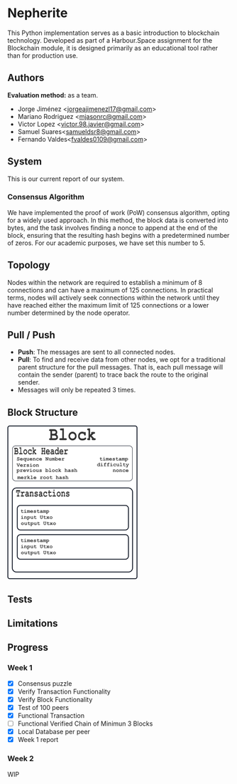 # Nepherite

This Python implementation serves as a basic introduction to blockchain technology. Developed as part of a Harbour.Space assignment for the Blockchain module, it is designed primarily as an educational tool rather than for production use.

## Authors

**Evaluation method:** as a team.


- Jorge Jiménez <<jorgeajimenezl17@gmail.com>>
- Mariano Rodriguez <<mjasonrc@gmail.com>>
- Victor Lopez <<victor.98.javier@gmail.com>>
- Samuel Suares<<samueldsr8@gmail.com>>
- Fernando Valdes<<fvaldes0109@gmail.com>>

## System

This is our current report of our system.

### Consensus Algorithm

We have implemented the proof of work (PoW) consensus algorithm, opting for a widely used approach. In this method, the block data is converted into bytes, and the task involves finding a nonce to append at the end of the block, ensuring that the resulting hash begins with a predetermined number of zeros. For our academic purposes, we have set this number to 5.

## Topology

Nodes within the network are required to establish a minimum of 8 connections and can have a maximum of 125 connections. In practical terms, nodes will actively seek connections within the network until they have reached either the maximum limit of 125 connections or a lower number determined by the node operator.

## Pull / Push

- **Push**: The messages are sent to all connected nodes.
- **Pull**: To find and receive data from other nodes, we opt for a traditional parent structure for the pull messages. That is, each pull message will contain the sender (parent) to trace back the route to the original sender.
- Messages will only be repeated 3 times.

## Block Structure

![Block Structure](/imgs/drawing.png)

## Tests

## Limitations

## Progress
### Week 1

- [x] Consensus puzzle
- [x] Verify Transaction Functionality
- [x] Verify Block Functionality
- [x] Test of 100 peers
- [x] Functional Transaction
- [ ] Functional Verified Chain of Minimun 3 Blocks
- [x] Local Database per peer
- [x] Week 1 report

### Week 2
WIP
